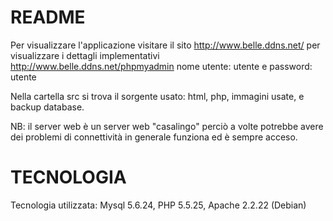 # README #
Per visualizzare l'applicazione visitare il sito http://www.belle.ddns.net/
per visualizzare i dettagli implementativi http://www.belle.ddns.net/phpmyadmin
nome utente: utente e password: utente

Nella cartella src si trova il sorgente usato: html, php, immagini usate, e backup database.

NB: il server web è un server web "casalingo" perciò a volte potrebbe avere dei problemi di connettività in generale funziona ed è sempre acceso.

# TECNOLOGIA #
Tecnologia utilizzata: Mysql 5.6.24, PHP 5.5.25, Apache 2.2.22 (Debian)
